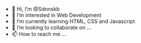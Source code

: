 - 👋 Hi, I’m @Sdnnskb
- 👀 I’m interested in Web Development
- 🌱 I’m currently learning HTML, CSS and Javascript  
- 💞️ I’m looking to collaborate on ...
- 📫 How to reach me ...

<!---
Sdnnskb/Sdnnskb is a ✨ special ✨ repository because its `README.md` (this file) appears on your GitHub profile.
You can click the Preview link to take a look at your changes.
--->
